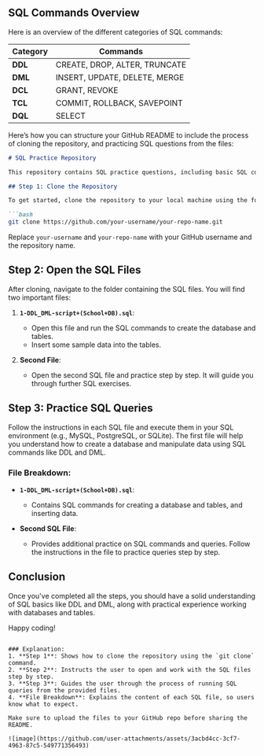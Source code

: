 ## SQL Commands Overview

Here is an overview of the different categories of SQL commands:

| **Category** | **Commands**                       |
|--------------|------------------------------------|
| **DDL**      | CREATE, DROP, ALTER, TRUNCATE      |
| **DML**      | INSERT, UPDATE, DELETE, MERGE      |
| **DCL**      | GRANT, REVOKE                      |
| **TCL**      | COMMIT, ROLLBACK, SAVEPOINT        |
| **DQL**      | SELECT                             |

Here’s how you can structure your GitHub README to include the process of cloning the repository, and practicing SQL questions from the files:

```markdown
# SQL Practice Repository

This repository contains SQL practice questions, including basic SQL concepts like DDL and DML, with a focus on database creation and data manipulation. Follow the instructions below to clone the repository and practice SQL questions step by step.

## Step 1: Clone the Repository

To get started, clone the repository to your local machine using the following command:

```bash
git clone https://github.com/your-username/your-repo-name.git
```

Replace `your-username` and `your-repo-name` with your GitHub username and the repository name.

## Step 2: Open the SQL Files

After cloning, navigate to the folder containing the SQL files. You will find two important files:

1. **`1-DDL_DML-script+(School+DB).sql`**:
   - Open this file and run the SQL commands to create the database and tables.
   - Insert some sample data into the tables.

2. **Second File**:
   - Open the second SQL file and practice step by step. It will guide you through further SQL exercises.

## Step 3: Practice SQL Queries

Follow the instructions in each SQL file and execute them in your SQL environment (e.g., MySQL, PostgreSQL, or SQLite). The first file will help you understand how to create a database and manipulate data using SQL commands like DDL and DML.

### File Breakdown:

- **`1-DDL_DML-script+(School+DB).sql`**: 
  - Contains SQL commands for creating a database and tables, and inserting data.
  
- **Second SQL File**:
  - Provides additional practice on SQL commands and queries. Follow the instructions in the file to practice queries step by step.

## Conclusion

Once you've completed all the steps, you should have a solid understanding of SQL basics like DDL and DML, along with practical experience working with databases and tables.

Happy coding!
```

### Explanation:
1. **Step 1**: Shows how to clone the repository using the `git clone` command.
2. **Step 2**: Instructs the user to open and work with the SQL files step by step.
3. **Step 3**: Guides the user through the process of running SQL queries from the provided files.
4. **File Breakdown**: Explains the content of each SQL file, so users know what to expect.

Make sure to upload the files to your GitHub repo before sharing the README.

![image](https://github.com/user-attachments/assets/3acbd4cc-3cf7-4963-87c5-549771356493)
